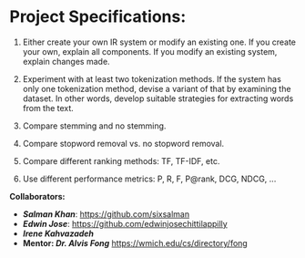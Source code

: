 


# Project Specifications:


1. Either create your own IR system or modify an existing one. If you create your own, explain all components. If you modify an existing system, explain changes made.

2. Experiment with at least two tokenization methods. If the system has only one tokenization method, devise a variant of that by examining the dataset. In other words, develop suitable strategies for extracting words from the text.

3. Compare stemming and no stemming.

4. Compare stopword removal vs. no stopword removal.

5. Compare different ranking methods: TF, TF-IDF, etc.

6. Use different performance metrics: P, R, F, P@rank, DCG, NDCG, ...


**Collaborators:**
 - ***Salman Khan***: https://github.com/sixsalman 
 - ***Edwin Jose***: https://github.com/edwinjosechittilappilly
 - ***Irene Kahvazadeh***
 - **Mentor:  *Dr. Alvis Fong*** https://wmich.edu/cs/directory/fong
